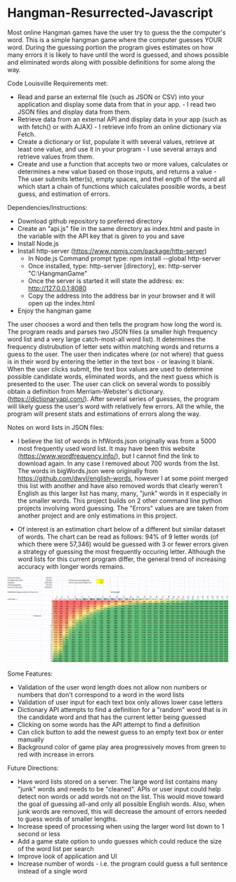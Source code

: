 # Hangman-Resurrected-Javascript
Most online Hangman games have the user try to guess the the computer's word. This is a simple hangman game where the computer guesses YOUR word. During the guessing portion the program gives estimates on how many errors it is likely to have until the word is guessed, and shows possible and eliminated words along with possible definitions for some along the way.

Code Louisville Requirements met:
* Read and parse an external file (such as JSON or CSV) into your application and display some data from that in your app. - I read two JSON files and display data from them. 
* Retrieve data from an external API and display data in your app (such as with fetch() or with AJAX) - I retrieve info from an online dictionary via Fetch.
* Create a dictionary or list, populate it with several values, retrieve at least one value, and use it in your program - I use several arrays and retrieve values from them. 
* Create and use a function that accepts two or more values, calculates or determines a new value based on those inputs, and returns a value - The user submits letter(s), empty spaces, and thel ength of the word all which start a chain of functions which calculates possible words, a best guess, and estimation of errors.

Dependencies/Instructions:
* Download github repository to preferred directory
* Create an "api.js" file in the same directory as index.html and paste in the variable with the API key that is given to you and save
* Install Node.js
* Install http-server (https://www.npmjs.com/package/http-server)
    * In Node.js Command prompt type: npm install --global http-server
    * Once installed, type: http-server [directory], ex: http-server "C:\HangmanGame"
    * Once the server is started it will state the address: ex: http://127.0.0.1:8080
    * Copy the address into the address bar in your browser and it will open up the index.html
* Enjoy the hangman game

The user chooses a word and then tells the program how long the word is. The program reads and parses two JSON files (a smaller high frequency word list and a very large catch-most-all word list). It determines the frequency distrubution of letter sets within matching words and returns a guess to the user. The user then indicates where (or not where) that guess is in their word by entering the letter in the text box - or leaving it blank. When the user clicks submit, the text box values are used to determine possible candidate words, eliminated words, and the next guess which is presented to the user. The user can click on several words to possibly obtain a definition from Merriam-Webster's dictionary. (https://dictionaryapi.com/). After several series of guesses, the program will likely guess the user's word with relatively few errors. All the while, the program will present stats and estimations of errors along the way.

Notes on word lists in JSON files:
* I believe the list of words in hfWords.json originally was from a 5000 most frequently used word list. It may have been this website (https://www.wordfrequency.info/), but I cannot find the link to download again. In any case I removed about 700 words from the list. The words in bigWords.json were originally from https://github.com/dwyl/english-words, however I at some point merged this list with another and have also removed words that clearly weren't English as this larger list has many, many, "junk" words in it especially in the smaller words. This project builds on 2 other command line python projects involving word guessing. The "Errors" values are are taken from another project and are only estimations in this project.

* Of interest is an estimation chart below of a different but similar dataset of words. The chart can be read as follows: 94% of 9 letter words (of which there were 57,346) would be guessed with 3 or fewer errors given a strategy of guessing the most frequently occuring letter. Although the word lists for this current program differ, the general trend of increasing accuracy with longer words remains. 



![Percentages](images/Percentages.png) 


Some Features:
* Validation of the user word length does not allow non numbers or numbers that don't correspond to a word in the word lists
* Validation of user input for each text box only allows lower case letters
* Dictionary API attempts to find a definition for a "random" word that is in the candidate word and that has the current letter being guessed
* Clicking on some words has the API attempt to find a definition
* Can click button to add the newest guess to an empty text box or enter manually
* Background color of game play area progressively moves from green to red with increase in errors
 
    
Future Directions:
* Have word lists stored on a server. The large word list contains many "junk" words and needs to be "cleaned". APIs or user input could help detect non words or add words not on the list. This would move toward the goal of guessing all-and only all possible English words. Also, when junk words are removed, this will decrease the amount of errors needed to guess words of smaller lengths.
* Increase speed of processing when using the larger word list down to 1 second or less
 * Add a game state option to undo guesses which could reduce the size of the word list per search
* Improve look of application and UI
* Increase number of words - i.e. the program could guess a full sentence instead of a single word